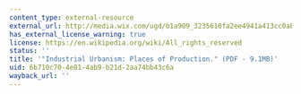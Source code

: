 ```yaml
---
content_type: external-resource
external_url: http://media.wix.com/ugd/b1a909_3235610fa2ee4941a413cc0ab7c7621a.pdf
has_external_license_warning: true
license: https://en.wikipedia.org/wiki/All_rights_reserved
status: ''
title: '"Industrial Urbanism: Places of Production." (PDF - 9.1MB)'
uid: 6b710c70-4e81-4ab9-b21d-2aa74bb43c6a
wayback_url: ''
---
```

